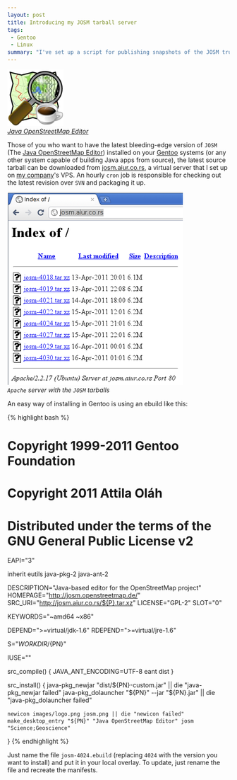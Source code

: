 ```yaml
---
layout: post
title: Introducing my JOSM tarball server
tags:
 - Gentoo
 - Linux
summary: "I've set up a script for publishing snapshots of the JOSM trunk."
---
```


<div class="img center right">
  <a href="http://josm.openstreetmap.de/"><img src="/media/images/random/josm-logo.png" alt="JOSM logo"/></a>
  <br/>
  <em><a href="http://josm.openstreetmap.de/">Java OpenStreetMap Editor</a></em>
</div>

Those of you who want to have the latest bleeding-edge version of `JOSM` (The
[Java OpenStreetMap Editor](http://josm.openstreetmap.de/)) installed on your
[Gentoo](http://www.gentoo.org/) systems (or any other system capable of
building Java apps from source), the latest source tarball can be downloaded
from [josm.aiur.co.rs](http://josm.aiur.co.rs/), a virtual server that I set up
on [my company](http://aiur.co.rs/)'s VPS. An hourly `cron` job is responsible
for checking out the latest revision over `SVN` and packaging it up.

<div class="img center clear">
  <a href="http://josm.aiur.co.rs/"><img src="/media/images/random/josm-tarball-server.png" alt="Apache server serving the JOSM tarballs"/></a>
  <br/>
  <em><code>Apache</code> server with the <code>JOSM</code> tarballs</em>
</div>

An easy way of installing in Gentoo is using an ebuild like this:

{% highlight bash %}
# Copyright 1999-2011 Gentoo Foundation
# Copyright 2011 Attila Oláh
# Distributed under the terms of the GNU General Public License v2

EAPI="3"

inherit eutils java-pkg-2 java-ant-2

DESCRIPTION="Java-based editor for the OpenStreetMap project"
HOMEPAGE="http://josm.openstreetmap.de/"
SRC_URI="http://josm.aiur.co.rs/${P}.tar.xz"
LICENSE="GPL-2"
SLOT="0"

KEYWORDS="~amd64 ~x86"

DEPEND=">=virtual/jdk-1.6"
RDEPEND=">=virtual/jre-1.6"

S="${WORKDIR}/${PN}"

IUSE=""

src_compile() {
	JAVA_ANT_ENCODING=UTF-8
	eant dist
}

src_install() {
	java-pkg_newjar "dist/${PN}-custom.jar" || die "java-pkg_newjar failed"
	java-pkg_dolauncher "${PN}" --jar "${PN}.jar" || die "java-pkg_dolauncher failed"

	newicon images/logo.png josm.png || die "newicon failed"
	make_desktop_entry "${PN}" "Java OpenStreetMap Editor" josm "Science;Geoscience"
}
{% endhighlight %}

Just name the file `josm-4024.ebuild` (replacing `4024` with the version you
want to install) and put it in your local overlay. To update, just rename the
file and recreate the manifests.
